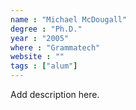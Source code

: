 ```yaml
---
name : "Michael McDougall"
degree : "Ph.D."
year : "2005"
where : "Grammatech"
website : ""
tags : ["alum"]
---
```

Add description here.
